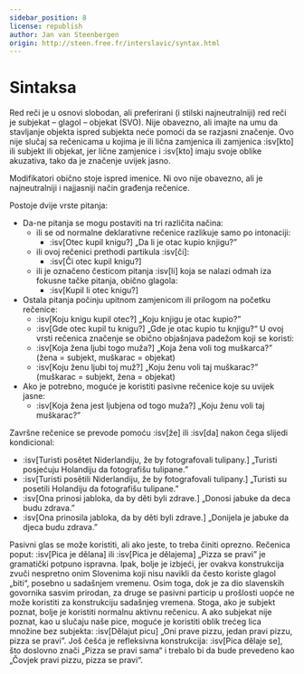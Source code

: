```yaml
---
sidebar_position: 8
license: republish
author: Jan van Steenbergen
origin: http://steen.free.fr/interslavic/syntax.html
---
```


# Sintaksa

Red reči je u osnovi slobodan, ali preferirani (i stilski najneutralniji) red reči je subjekat – glagol – objekat (SVO). Nije obavezno, ali imajte na umu da stavljanje objekta ispred subjekta neće pomoći da se razjasni značenje. Ovo nije slučaj sa rečenicama u kojima je ili lična zamjenica ili zamjenica :isv[kto] ili subjekt ili objekat, jer lične zamjenice i :isv[kto] imaju svoje oblike akuzativa, tako da je značenje uvijek jasno.

Modifikatori obično stoje ispred imenice. Ni ovo nije obavezno, ali je najneutralniji i najjasniji način građenja rečenice.

Postoje dvije vrste pitanja:

- Da-ne pitanja se mogu postaviti na tri različita načina:
  - ili se od normalne deklarativne rečenice razlikuje samo po intonaciji:
    - :isv[Otec kupil knigu?] „Da li je otac kupio knjigu?”
  - ili ovoj rečenici prethodi partikula :isv[či]:
    - :isv[Či otec kupil knigu?]
  - ili je označeno česticom pitanja :isv[li] koja se nalazi odmah iza fokusne tačke pitanja, obično glagola:
    - :isv[Kupil li otec knigu?]
- Ostala pitanja počinju upitnom zamjenicom ili prilogom na početku rečenice:
  - :isv[Koju knigu kupil otec?] „Koju knjigu je otac kupio?”
  - :isv[Gde otec kupil tu knigu?] „Gde je otac kupio tu knjigu?“
  U ovoj vrsti rečenica značenje se obično objašnjava padežom koji se koristi:
  - :isv[Koja žena ljubi togo muža?] „Koja žena voli tog muškarca?” (žena = subjekt, muškarac = objekat)
  - :isv[Koju ženu ljubi toj muž?] „Koju ženu voli taj muškarac?” (muškarac = subjekt, žena = objekat)
- Ako je potrebno, moguće je koristiti pasivne rečenice koje su uvijek jasne:
  - :isv[Koja žena jest ljubjena od togo muža?] „Koju ženu voli taj muškarac?”

Završne rečenice se prevode pomoću :isv[že] ili :isv[da] nakon čega slijedi kondicional:

- :isv[Turisti posětet Niderlandiju, že by fotografovali tulipany.] „Turisti posjećuju Holandiju da fotografišu tulipane.”
- :isv[Turisti posětili Niderlandiju, že by fotografovali tulipany.] „Turisti su posetili Holandiju da fotografišu tulipane.”
- :isv[Ona prinosi jabloka, da by děti byli zdrave.] „Donosi jabuke da deca budu zdrava.”
- :isv[Ona prinosila jabloka, da by děti byli zdrave.] „Donijela je jabuke da djeca budu zdrava.”

Pasivni glas se može koristiti, ali ako jeste, to treba činiti oprezno. Rečenica poput: :isv[Pica je dělana] ili :isv[Pica je dělajema] „Pizza se pravi” je gramatički potpuno ispravna. Ipak, bolje je izbjeći, jer ovakva konstrukcija zvuči nespretno onim Slovenima koji nisu navikli da često koriste glagol „biti“, posebno u sadašnjem vremenu. Osim toga, dok je za dio slavenskih govornika sasvim prirodan, za druge se pasivni particip u prošlosti uopće ne može koristiti za konstrukciju sadašnjeg vremena. Stoga, ako je subjekt poznat, bolje je koristiti normalnu aktivnu rečenicu. A ako subjekat nije poznat, kao u slučaju naše pice, moguće je koristiti oblik trećeg lica množine bez subjekta: :isv[Dělajut picu] „Oni prave pizzu, jedan pravi pizzu, pizza se pravi”. Još češća je refleksivna konstrukcija: :isv[Pica dělaje se], što doslovno znači „Pizza se pravi sama“ i trebalo bi da bude prevedeno kao „Čovjek pravi pizzu, pizza se pravi“.
